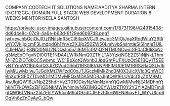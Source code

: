 COMPANY:CODTECH IT SOLUTIONS
NAME:AADITYA SHARMA
INTERN ID:CT12GGJ
DOMAIN:FULL STACK WEB DEVELOPMENT
DURATION:8 WEEKS 
MENTOR:NEELA SANTOSH












https://private-user-images.githubusercontent.com/178731198/424915408-dd6d4e8c-07c9-4a6e-b63d-8f29ed6b97d8.png?jwt=eyJhbGciOiJIUzI1NiIsInR5cCI6IkpXVCJ9.eyJpc3MiOiJnaXRodWIuY29tIiwiYXVkIjoicmF3LmdpdGh1YnVzZXJjb250ZW50LmNvbSIsImtleSI6ImtleTUiLCJleHAiOjE3NDI0NjU2NDQsIm5iZiI6MTc0MjQ2NTM0NCwicGF0aCI6Ii8xNzg3MzExOTgvNDI0OTE1NDA4LWRkNmQ0ZThjLTA3YzktNGE2ZS1iNjNkLThmMjllZDZiOTdkOC5wbmc_WC1BbXotQWxnb3JpdGhtPUFXUzQtSE1BQy1TSEEyNTYmWC1BbXotQ3JlZGVudGlhbD1BS0lBVkNPRFlMU0E1M1BRSzRaQSUyRjIwMjUwMzIwJTJGdXMtZWFzdC0xJTJGczMlMkZhd3M0X3JlcXVlc3QmWC1BbXotRGF0ZT0yMDI1MDMyMFQxMDA5MDRaJlgtQW16LUV4cGlyZXM9MzAwJlgtQW16LVNpZ25hdHVyZT01ODkyNzNmNzVmYjQwMjMwNjE4MDhmYjhkNTFkOWExZjFjODNkMWIwNmIwNGZiMGQ0YWUzZTI0Y2Y3YjA2MDFmJlgtQW16LVNpZ25lZEhlYWRlcnM9aG9zdCJ9.Ezt0kr6WENiBiovFT_WYyUtcp6DgVh8zZnDyAyG_bQw


